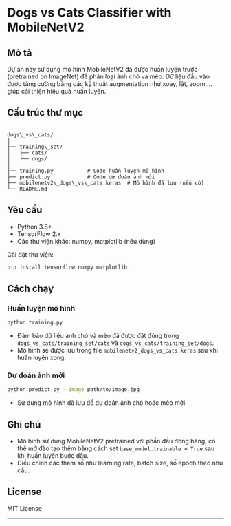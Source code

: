 # Dogs vs Cats Classifier with MobileNetV2

## Mô tả
Dự án này sử dụng mô hình MobileNetV2 đã được huấn luyện trước (pretrained on ImageNet) để phân loại ảnh chó và mèo. Dữ liệu đầu vào được tăng cường bằng các kỹ thuật augmentation như xoay, lật, zoom,... giúp cải thiện hiệu quả huấn luyện.

## Cấu trúc thư mục
```

dogs\_vs\_cats/
│
├── training\_set/
│   ├── cats/
│   └── dogs/
│
├── training.py           # Code huấn luyện mô hình
├── predict.py            # Code dự đoán ảnh mới
├── mobilenetv2\_dogs\_vs\_cats.keras  # Mô hình đã lưu (nếu có)
└── README.md

````

## Yêu cầu
- Python 3.8+
- TensorFlow 2.x
- Các thư viện khác: numpy, matplotlib (nếu dùng)

Cài đặt thư viện:
```bash
pip install tensorflow numpy matplotlib
````

## Cách chạy

### Huấn luyện mô hình

```bash
python training.py
```

* Đảm bảo dữ liệu ảnh chó và mèo đã được đặt đúng trong `dogs_vs_cats/training_set/cats` và `dogs_vs_cats/training_set/dogs`.
* Mô hình sẽ được lưu trong file `mobilenetv2_dogs_vs_cats.keras` sau khi huấn luyện xong.

### Dự đoán ảnh mới

```bash
python predict.py --image path/to/image.jpg
```

* Sử dụng mô hình đã lưu để dự đoán ảnh chó hoặc mèo mới.

## Ghi chú

* Mô hình sử dụng MobileNetV2 pretrained với phần đầu đóng băng, có thể mở đào tạo thêm bằng cách set `base_model.trainable = True` sau khi huấn luyện bước đầu.
* Điều chỉnh các tham số như learning rate, batch size, số epoch theo nhu cầu.

## License

MIT License

---
